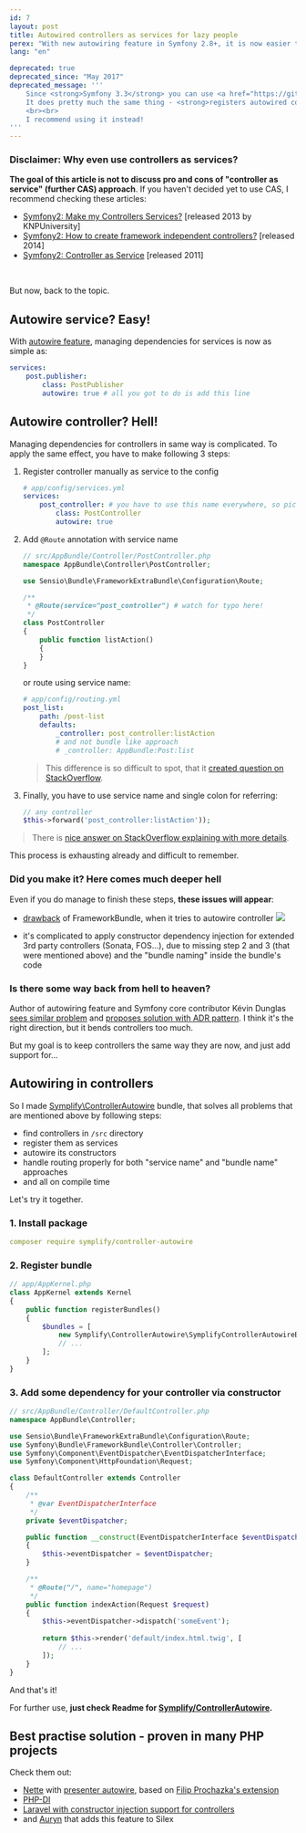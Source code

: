 ```yaml
---
id: 7
layout: post
title: Autowired controllers as services for lazy people
perex: "With new autowiring feature in Symfony 2.8+, it is now easier to manage dependencies for services. But what about for controllers? Unfortunately, there are 3 annoying steps you have to do. Today I will show you, how to reduce them to 0." 
lang: "en"

deprecated: true
deprecated_since: "May 2017"
deprecated_message: '''
    Since <strong>Symfony 3.3</strong> you can use <a href="https://github.com/symfony/symfony/pull/21289">PSR4-based service discovery and registration</a>. 
    It does pretty much the same thing - <strong>registers autowired controllers</strong> (and more) - and it has native support in Symfony.
    <br><br>
    I recommend using it instead!
'''
---
```


### Disclaimer: Why even use controllers as services?

**The goal of this article is not to discuss pro and cons of "controller as service" (further CAS) approach**. If you 
haven't decided yet to use CAS, I recommend checking these articles:
  
- [Symfony2: Make my Controllers Services?](https://knpuniversity.com/screencast/question-answer-day/controllers-services) [released 2013 by KNPUniversity]
- [Symfony2: How to create framework independent controllers?](http://php-and-symfony.matthiasnoback.nl/2014/06/how-to-create-framework-independent-controllers) [released 2014]
- [Symfony2: Controller as Service](http://richardmiller.co.uk/2011/04/15/symfony2-controller-as-service) [released 2011]

<br>

But now, back to the topic.

## Autowire service? Easy!

With [autowire feature](https://dunglas.fr/2015/10/new-in-symfony-2-83-0-services-autowiring/), managing dependencies for services is now as simple as:

```yaml
services:
    post.publisher:
        class: PostPublisher
        autowire: true # all you got to do is add this line
``` 


## Autowire controller? Hell!

Managing dependencies for controllers in same way is complicated. To apply the same effect, you have to make following 3 steps:

1. Register controller manually as service to the config

    ```yaml
    # app/config/services.yml
    services:
        post_controller: # you have to use this name everywhere, so pick it wisely
            class: PostController
            autowire: true
    ```

2. Add `@Route` annotation with service name

    ```php
    // src/AppBundle/Controller/PostController.php
    namespace AppBundle\Controller\PostController;
    
    use Sensio\Bundle\FrameworkExtraBundle\Configuration\Route;
    
    /**
     * @Route(service="post_controller") # watch for typo here!
     */
    class PostController
    {
        public function listAction()
        {
        }
    }
    ```
    
    or route using service name:
    
    ```yaml
    # app/config/routing.yml
    post_list:
        path: /post-list
        defaults: 
            _controller: post_controller:listAction
            # and not bundle like approach
            # _controller: AppBundle:Post:list
    ```

    > This difference is so difficult to spot, that it [created question on StackOverflow](http://stackoverflow.com/a/27221394/1348344).

3. Finally, you have to use service name and single colon for referring:

    ```php
    // any controller
    $this->forward('post_controller:listAction'));
    ```
    
> There is [nice answer on StackOverflow explaining with more details](http://stackoverflow.com/questions/31366074/how-exactly-can-i-define-a-controller-as-service-using-annotations/31366589#31366589).
    
This process is exhausting already and difficult to remember. 

### Did you make it? Here comes much deeper hell 

Even if you do manage to finish these steps, **these issues will appear**:

- [drawback](http://stackoverflow.com/questions/33857659/symfony-autowiring-services-with-the-controller) of FrameworkBundle, when it tries to autowire controller 
    <img src="http://i.stack.imgur.com/r4cBD.png">

- it's complicated to apply constructor dependency injection for extended 3rd party controllers (Sonata, FOS...), due to missing step 2 and 3 (that were mentioned above) and the "bundle naming" inside the bundle's code

### Is there some way back from hell to heaven?

Author of autowiring feature and Symfony core contributor Kévin Dunglas [sees similar problem](https://github.com/symfony/symfony/pull/16863#issuecomment-162221353) and [proposes solution with ADR pattern](https://dunglas.fr/2016/01/dunglasactionbundle-symfony-controllers-redesigned/). I think it's the right direction, but it bends controllers too much.

But my goal is to keep controllers the same way they are now, and just add support for...
 
## Autowiring in controllers

So I made [Symplify\ControllerAutowire](https://github.com/Symplify/ControllerAutowire) bundle, that solves all problems that are mentioned above by following steps:

- find controllers in `/src` directory
- register them as services
- autowire its constructors
- handle routing properly for both "service name" and "bundle name" approaches
- and all on compile time

Let's try it together.

### 1. Install package

```yaml
composer require symplify/controller-autowire
```

### 2. Register bundle

```php
// app/AppKernel.php
class AppKernel extends Kernel
{
    public function registerBundles()
    {
        $bundles = [
            new Symplify\ControllerAutowire\SymplifyControllerAutowireBundle(),
            // ...
        ];
    }
}
```

### 3. Add some dependency for your controller via constructor 

```php
// src/AppBundle/Controller/DefaultController.php
namespace AppBundle\Controller;

use Sensio\Bundle\FrameworkExtraBundle\Configuration\Route;
use Symfony\Bundle\FrameworkBundle\Controller\Controller;
use Symfony\Component\EventDispatcher\EventDispatcherInterface;
use Symfony\Component\HttpFoundation\Request;

class DefaultController extends Controller
{
    /**
     * @var EventDispatcherInterface
     */
    private $eventDispatcher;

    public function __construct(EventDispatcherInterface $eventDispatcher)
    {
        $this->eventDispatcher = $eventDispatcher;
    }

    /**
     * @Route("/", name="homepage")
     */
    public function indexAction(Request $request)
    {
        $this->eventDispatcher->dispatch('someEvent');
    
        return $this->render('default/index.html.twig', [
            // ...
        ]);
    }
}
```

And that's it!

For further use, **just check Readme for [Symplify/ControllerAutowire](https://github.com/Symplify/ControllerAutowire).**


## Best practise solution - proven in many PHP projects

Check them out:

- [Nette](nette.org) with [presenter autowire](https://github.com/nette/application/pull/56), based on [Filip Prochazka's extension](https://filip-prochazka.com/blog/presentery-v-di-containeru)
- [PHP-DI](http://php-di.org/doc/frameworks/silex.html#controllers-as-services)
- [Laravel with constructor injection support for controllers](https://laravel.com/docs/5.0/controllers#dependency-injection-and-controllers)
- and [Auryn](https://github.com/J7mbo/Aurex) that adds this feature to Silex 
